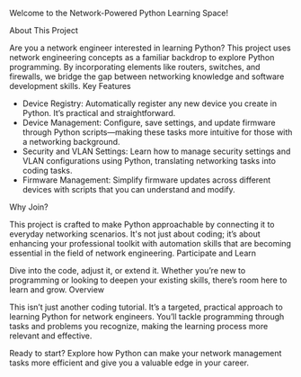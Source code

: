 Welcome to the Network-Powered Python Learning Space!

About This Project

Are you a network engineer interested in learning Python? This project uses network engineering concepts as a familiar backdrop to explore Python programming. By incorporating elements like routers, switches, and firewalls, we bridge the gap between networking knowledge and software development skills.
Key Features

   - Device Registry: Automatically register any new device you create in Python. It’s practical and straightforward.
   - Device Management: Configure, save settings, and update firmware through Python scripts—making these tasks more intuitive for those with a networking background.
   - Security and VLAN Settings: Learn how to manage security settings and VLAN configurations using Python, translating networking tasks into coding tasks.
   - Firmware Management: Simplify firmware updates across different devices with scripts that you can understand and modify.

Why Join?

This project is crafted to make Python approachable by connecting it to everyday networking scenarios. It's not just about coding; it’s about enhancing your professional toolkit with automation skills that are becoming essential in the field of network engineering.
Participate and Learn

Dive into the code, adjust it, or extend it. Whether you’re new to programming or looking to deepen your existing skills, there’s room here to learn and grow.
Overview

This isn’t just another coding tutorial. It’s a targeted, practical approach to learning Python for network engineers. You’ll tackle programming through tasks and problems you recognize, making the learning process more relevant and effective.

Ready to start? Explore how Python can make your network management tasks more efficient and give you a valuable edge in your career.
